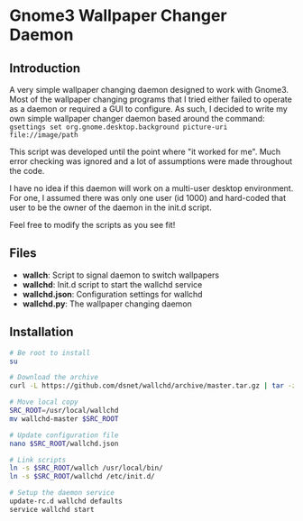 # Gnome3 Wallpaper Changer Daemon #

## Introduction ##

A very simple wallpaper changing daemon designed to work with Gnome3. Most of
the wallpaper changing programs that I tried either failed to operate as a
daemon or required a GUI to configure. As such, I decided to write my own simple
wallpaper changer daemon based around the command:
```gsettings set org.gnome.desktop.background picture-uri file://image/path```

This script was developed until the point where "it worked for me". Much error
checking was ignored and a lot of assumptions were made throughout the code.

I have no idea if this daemon will work on a multi-user desktop environment. For
one, I assumed there was only one user (id 1000) and hard-coded that user to be
the owner of the daemon in the init.d script.

Feel free to modify the scripts as you see fit!


## Files ##

* **wallch**: Script to signal daemon to switch wallpapers
* **wallchd**: Init.d script to start the wallchd service
* **wallchd.json**: Configuration settings for wallchd
* **wallchd.py**: The wallpaper changing daemon


## Installation ##

```bash
# Be root to install
su

# Download the archive
curl -L https://github.com/dsnet/wallchd/archive/master.tar.gz | tar -zxv

# Move local copy
SRC_ROOT=/usr/local/wallchd
mv wallchd-master $SRC_ROOT

# Update configuration file
nano $SRC_ROOT/wallchd.json

# Link scripts
ln -s $SRC_ROOT/wallch /usr/local/bin/
ln -s $SRC_ROOT/wallchd /etc/init.d/

# Setup the daemon service
update-rc.d wallchd defaults
service wallchd start
```

